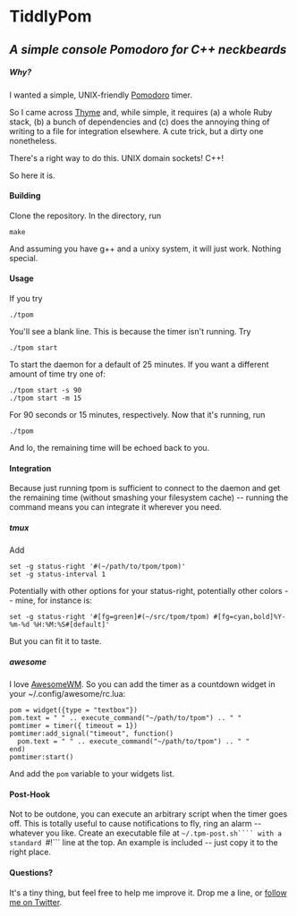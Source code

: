 # TiddlyPom
## _A simple console Pomodoro for C++ neckbeards_

##### Why?
I wanted a simple, UNIX-friendly [Pomodoro](http://pomodorotechnique.com/) timer.

So I came across [Thyme](http://thymerb.com) and, while simple, it requires (a) a whole Ruby stack, (b) a bunch of dependencies and (c) does the annoying thing of writing to a file for integration elsewhere. A cute trick, but a dirty one nonetheless.

There's a right way to do this. UNIX domain sockets! C++!

So here it is. 

#### Building
Clone the repository. In the directory, run
```
make
```

And assuming you have g++ and a unixy system, it will just work. Nothing special.

#### Usage
If you try

```
./tpom
```

You'll see a blank line. This is because the timer isn't running. Try

```
./tpom start
```

To start the daemon for a default of 25 minutes. If you want a different amount of time try one of:

```
./tpom start -s 90
./tpom start -m 15
```

For 90 seconds or 15 minutes, respectively. Now that it's running, run

```
./tpom
```

And lo, the remaining time will be echoed back to you.

#### Integration
Because just running tpom is sufficient to connect to the daemon and get the remaining time (without smashing your filesystem cache) -- running the command means you can integrate it wherever you need. 

##### tmux
Add
```
set -g status-right '#(~/path/to/tpom/tpom)'
set -g status-interval 1
```
Potentially with other options for your status-right, potentially other colors -- mine, for instance is:
```
set -g status-right '#[fg=green]#(~/src/tpom/tpom) #[fg=cyan,bold]%Y-%m-%d %H:%M:%S#[default]'
```
But you can fit it to taste.

##### awesome
I love [AwesomeWM](http://awesome.naquadah.org/). So you can add the timer as a countdown widget in your ~/.config/awesome/rc.lua:

```
pom = widget({type = "textbox"})
pom.text = " " .. execute_command("~/path/to/tpom") .. " "
pomtimer = timer({ timeout = 1})
pomtimer:add_signal("timeout", function() 
  pom.text = " " .. execute_command("~/path/to/tpom") .. " " 
end)
pomtimer:start()
```

And add the ```pom``` variable to your widgets list.

#### Post-Hook

Not to be outdone, you can execute an arbitrary script when the timer goes off. This is totally useful to cause notifications to fly, ring an alarm -- whatever you like. Create an executable file at ```~/.tpm-post.sh```` with a standard ```#!``` line at the top. An example is included -- just copy it to the right place.

#### Questions?
It's a tiny thing, but feel free to help me improve it. Drop me a line, or [follow me on Twitter](http://twitter.com/barakmich). 
